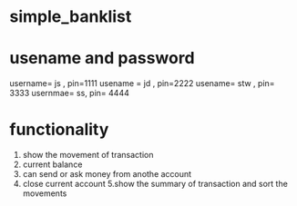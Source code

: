 # simple_banklist


# usename and password
username= js , pin=1111
usename = jd , pin=2222
usename= stw , pin= 3333
usernmae= ss, pin= 4444

# functionality 

1. show the movement of transaction
2. current balance
3. can send or ask money from anothe account
4. close current account 
5.show the summary of transaction and sort the movements
